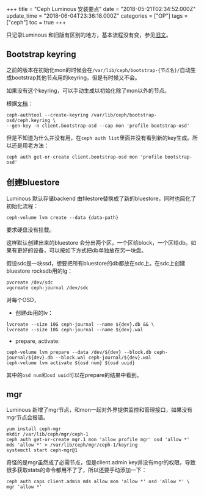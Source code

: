 +++
title = "Ceph Luminous 安装要点"
date = "2018-05-21T02:34:52.000Z"
update_time = "2018-06-04T23:36:18.000Z"
categories = ["OP"]
tags = ["ceph"]
toc = true
+++

只记录Luminous 和旧版有区别的地方，基本流程没有变，参见[旧文](/2017/03/11/Ceph_manual_deploy_guide.html)。

## Bootstrap keyring
之前的版本在初始化mon的时候会在`/var/lib/ceph/bootstrap-{节点名}/`自动生成bootstrap其他节点用的keyring，但是有时候又不会。

如果没有这个keyring，可以手动生成以初始化除了mon以外的节点。

根据[文档](http://docs.ceph.com/docs/master/install/manual-deployment/)：

```
ceph-authtool --create-keyring /var/lib/ceph/bootstrap-osd/ceph.keyring \
--gen-key -n client.bootstrap-osd --cap mon 'profile bootstrap-osd'
```

但是不知道为什么并没有用，在`ceph auth list`里面并没有看到新的key生成。所以还是用老方法：

```
ceph auth get-or-create client.bootstrap-osd mon 'profile bootstrap-osd'
```

## 创建bluestore
Luminous 默认存储backend 由filestore替换成了新的bluestore，同时也简化了初始化流程：

```
ceph-volume lvm create --data {data-path}
```

要求硬盘没有挂载。

这样默认创建出来的bluestore 会分出两个区，一个区给block，一个区给db。如果有更好的设备，可以按如下方式把db单独放在另一块盘。

假设sdc是一块ssd，想要把所有bluestore的db都放在sdc上。在sdc上创建bluestore rocksdb用的lg：
```
pvcreate /dev/sdc
vgcreate ceph-journal /dev/sdc
```

对每个OSD，
- 创建db用的lv：
```
lvcreate --size 10G ceph-journal --name ${dev}.db && \
lvcreate --size 10G ceph-journal --name ${dev}.wal
```

- prepare, activate:
```
ceph-volume lvm prepare --data /dev/${dev} --block.db ceph-journal/${dev}.db --block.wal ceph-journal/${dev}.wal
ceph-volume lvm activate ${osd num} ${osd uuid}
```
其中的`osd num`和`osd uuid`可以在prepare的结果中看到。




## mgr
Luminous 新增了mgr节点，和mon一起对外界提供监控和管理接口，如果没有mgr节点会报错。
```
yum install ceph-mgr
mkdir /var/lib/ceph/mgr/ceph-1
ceph auth get-or-create mgr.1 mon 'allow profile mgr' osd 'allow *' mds 'allow *' > /var/lib/ceph/mgr/ceph-1/keyring
systemctl start ceph-mgr@1
```

奇怪的是mgr虽然成了必需节点，但是client.admin key并没有mgr的权限，导致很多获取stats的命令都用不了了，所以还要手动添加一下：

```
ceph auth caps client.admin mds allow mon 'allow *' osd 'allow *' \
mgr 'allow *'
```
